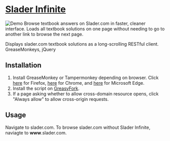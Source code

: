 # [Slader Infinite](https://greasyfork.org/en/scripts/26910-slader-infinite)
![Demo](imgur.com/sYTsvYp.gif)
Browse textbook answers on Slader.com in faster, cleaner interface. Loads all textbook solutions on one page without needing to go to another link to browse the next page.

Displays slader.com textbook solutions as a long-scrolling RESTful client. GreaseMonkeys, jQuery
## Installation
1. Install GreaseMonkey or Tampermonkey depending on browser. Click [here](https://addons.mozilla.org/en-US/firefox/addon/greasemonkey/) for Firefox, [here](https://chrome.google.com/webstore/detail/tampermonkey/dhdgffkkebhmkfjojejmpbldmpobfkfo) for Chrome, and [here](https://www.microsoft.com/en-US/store/p/tampermonkey/9nblggh5162s?rtc=1) for Microsoft Edge.
2. Install the script on [GreasyFork](https://greasyfork.org/en/scripts/26910-slader-infinite).
3. If a page asking whether to allow cross-domain resource opens, click "Always allow" to allow cross-origin requests.
## Usage
Navigate to slader.com. To browse slader.com without Slader Infinite, naviagte to **www**.slader.com.

